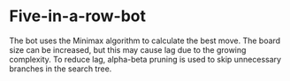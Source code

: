 # Five-in-a-row-bot

The bot uses the Minimax algorithm to calculate the best move.
The board size can be increased, but this may cause lag due to the growing complexity.
To reduce lag, alpha-beta pruning is used to skip unnecessary branches in the search tree.
